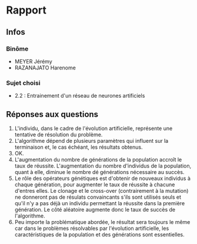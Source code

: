 # Rapport

## Infos
### Binôme
- MEYER Jérémy
- RAZANAJATO Harenome

### Sujet choisi
- 2.2 : Entrainement d'un réseau de neurones artificiels

## Réponses aux questions
1. L'individu, dans le cadre de l'évolution artificielle, représente une tentative de résolution du problème.
2. L'algorithme dépend de plusieurs paramètres qui influent sur la terminaison et, le cas échéant, les résultats obtenus.
3. OK.
4. L'augmentation du nombre de générations de la population accroît le taux de réussite. L'augmentation du nombre d'individus de la population, quant à elle, diminue le nombre dé générations nécessaire au succès.
5. Le rôle des opérateurs génétiques est d'obtenir de nouveaux individus à chaque génération, pour augmenter le taux de réussite à chacune d'entres elles. Le clonage et le cross-over (contrairement à la mutation) ne donneront pas de résulats convaincants s'ils sont utilisés seuls et qu'il n'y a pas déjà un individu permettant la réussite dans la première génération. Le côté aléatoire augmente donc le taux de succès de l'algorithme.
6. Peu importe la problématique abordée, le résultat sera toujours le même car dans le problèmes résolvables par l'évolution artificielle, les caractéristiques de la population et des générations sont essentielles.

